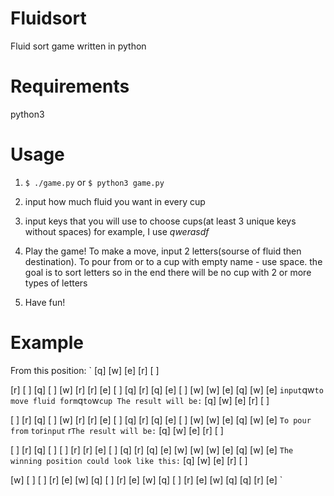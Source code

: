# Fluidsort
Fluid sort game written in python

# Requirements
python3

# Usage
1. `$ ./game.py` or `$ python3 game.py`
2. input how much fluid you want in every cup
3. input keys that you will use to choose cups(at least 3 unique keys without spaces)
for example, I use *qwerasdf*
4. Play the game! To make a move, input 2 letters(sourse of fluid then destination). To pour from or to a cup with empty name - use space.
the goal is to sort letters so in the end there will be no cup with 2 or more types of letters

5. Have fun!

# Example

From this position:
`
 [q]  [w]  [e]  [r]  [ ] 

 [r]  [ ]  [q]  [ ]  [w] 
 [r]  [r]  [e]  [ ]  [q] 
 [r]  [q]  [e]  [ ]  [w] 
 [w]  [e]  [q]  [w]  [e] 
`
input `qw` to move fluid form `q` to `w` cup
The result will be:
`
 [q]  [w]  [e]  [r]  [ ] 

 [ ]  [r]  [q]  [ ]  [w] 
 [r]  [r]  [e]  [ ]  [q] 
 [r]  [q]  [e]  [ ]  [w] 
 [w]  [e]  [q]  [w]  [e] 
`
To pour from ` ` to `r` input ` r`
The result will be:
`
 [q]  [w]  [e]  [r]  [ ] 

 [ ]  [r]  [q]  [ ]  [ ] 
 [r]  [r]  [e]  [ ]  [q] 
 [r]  [q]  [e]  [w]  [w] 
 [w]  [e]  [q]  [w]  [e] 
`
The winning position could look like this:
`
 [q]  [w]  [e]  [r]  [ ] 

 [w]  [ ]  [ ]  [r]  [e] 
 [w]  [q]  [ ]  [r]  [e] 
 [w]  [q]  [ ]  [r]  [e] 
 [w]  [q]  [q]  [r]  [e] 
`
